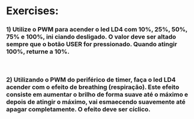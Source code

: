 # Exercises: 

### 1) Utilize o PWM para acender o led LD4 com 10%, 25%, 50%, 75% e 100%, ini ciando desligado. O valor deve ser altado sempre que o botão USER for pressionado. Quando atingir 100%, returne a 10%. 

<br>

### 2) Utilizando o PWM do periférico de timer, faça o led LD4 acender com o efeito de breathing (respiração). Este efeito consiste em aumentar o brilho de forma suave até o máximo e depois de atingir o máximo, vai esmaecendo suavemente até apagar completamente. O efeito deve ser cíclico.
<br>
